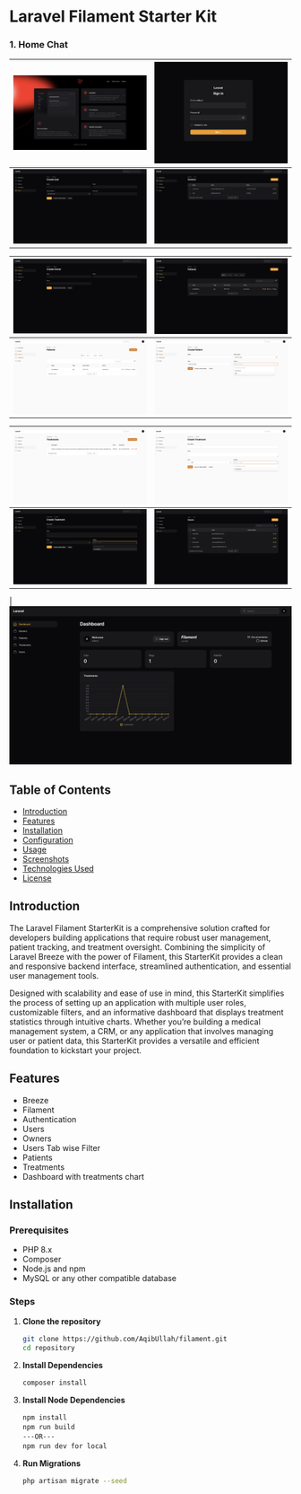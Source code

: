 # Laravel Filament Starter Kit

### 1. Home Chat

[//]: # (![Laravel Chat App]&#40;public/images/1.png&#41;)

| ![Image 1](public/images/1.png)  | ![Image 2](public/images/2.png) |
|----------------------------------|---------------------------------|
| ![Image 3](public/images/13.png) | ![Image 4](public/images/4.png) |

| ![Image 1](public/images/5.png) | ![Image 2](public/images/6.png) |
|---------------------------------|---------------------------------|
| ![Image 3](public/images/7.png) | ![Image 4](public/images/8.png) |

| ![Image 1](public/images/9.png)  | ![Image 2](public/images/10.png) |
|----------------------------------|----------------------------------|
| ![Image 3](public/images/11.png) | ![Image 4](public/images/12.png)  |

| ![Image 3](public/images/3.png)

## Table of Contents
- [Introduction](#introduction)
- [Features](#features)
- [Installation](#installation)
- [Configuration](#configuration)
- [Usage](#usage)
- [Screenshots](#screenshots)
- [Technologies Used](#technologies-used)
- [License](#license)

## Introduction
The Laravel Filament StarterKit is a comprehensive solution crafted for developers building applications that require robust user management, patient tracking, and treatment oversight. Combining the simplicity of Laravel Breeze with the power of Filament, this StarterKit provides a clean and responsive backend interface, streamlined authentication, and essential user management tools.

Designed with scalability and ease of use in mind, this StarterKit simplifies the process of setting up an application with multiple user roles, customizable filters, and an informative dashboard that displays treatment statistics through intuitive charts. Whether you’re building a medical management system, a CRM, or any application that involves managing user or patient data, this StarterKit provides a versatile and efficient foundation to kickstart your project.
## Features
- Breeze
- Filament
- Authentication
- Users
- Owners
- Users Tab wise Filter
- Patients
- Treatments
- Dashboard with treatments chart

## Installation

### Prerequisites
- PHP 8.x
- Composer
- Node.js and npm
- MySQL or any other compatible database

### Steps

1. **Clone the repository**
   ```bash
   git clone https://github.com/AqibUllah/filament.git
   cd repository

2. **Install Dependencies**
    ```bash
    composer install

3. **Install Node Dependencies**
    ```bash
    npm install
    npm run build 
   ---OR--- 
   npm run dev for local
   
4. **Run Migrations**
    ```bash
    php artisan migrate --seed
